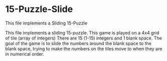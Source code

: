 # 15-Puzzle-Slide
This file implements a Sliding 15-Puzzle

This file implements a sliding 15-puzzle.  This game is played on a 
4x4 grid of tile (array of integers) There are 15 (1-15) integers and 1 blank space.
The goal of the game is to slide the numbers around the blank space to the blank space,
trying to make the numbers on the tiles move to when they are in numerical order.
